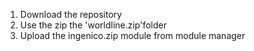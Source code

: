 1. Download the repository
2. Use the zip the 'worldline.zip'folder
3. Upload the ingenico.zip module from module manager
